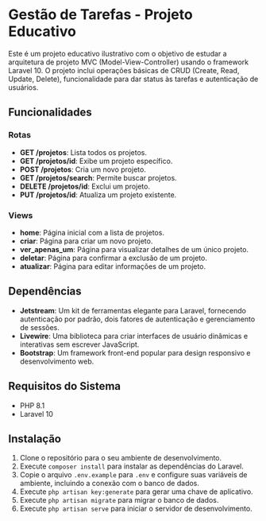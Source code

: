 

# Gestão de Tarefas - Projeto Educativo

Este é um projeto educativo ilustrativo com o objetivo de estudar a arquitetura de projeto MVC (Model-View-Controller) usando o framework Laravel 10. O projeto inclui operações básicas de CRUD (Create, Read, Update, Delete), funcionalidade para dar status às tarefas e autenticação de usuários.

## Funcionalidades

### Rotas

- **GET /projetos**: Lista todos os projetos.
- **GET /projetos/id**: Exibe um projeto específico.
- **POST /projetos**: Cria um novo projeto.
- **GET /projetos/search**: Permite buscar projetos.
- **DELETE /projetos/id**: Exclui um projeto.
- **PUT /projetos/id**: Atualiza um projeto existente.

### Views

- **home**: Página inicial com a lista de projetos.
- **criar**: Página para criar um novo projeto.
- **ver_apenas_um**: Página para visualizar detalhes de um único projeto.
- **deletar**: Página para confirmar a exclusão de um projeto.
- **atualizar**: Página para editar informações de um projeto.

## Dependências

- **Jetstream**: Um kit de ferramentas elegante para Laravel, fornecendo autenticação por padrão, dois fatores de autenticação e gerenciamento de sessões.
- **Livewire**: Uma biblioteca para criar interfaces de usuário dinâmicas e interativas sem escrever JavaScript.
- **Bootstrap**: Um framework front-end popular para design responsivo e desenvolvimento web.

## Requisitos do Sistema

- PHP 8.1
- Laravel 10

## Instalação

1. Clone o repositório para o seu ambiente de desenvolvimento.
2. Execute `composer install` para instalar as dependências do Laravel.
3. Copie o arquivo `.env.example` para `.env` e configure suas variáveis de ambiente, incluindo a conexão com o banco de dados.
4. Execute `php artisan key:generate` para gerar uma chave de aplicativo.
5. Execute `php artisan migrate` para migrar o banco de dados.
6. Execute `php artisan serve` para iniciar o servidor de desenvolvimento.

